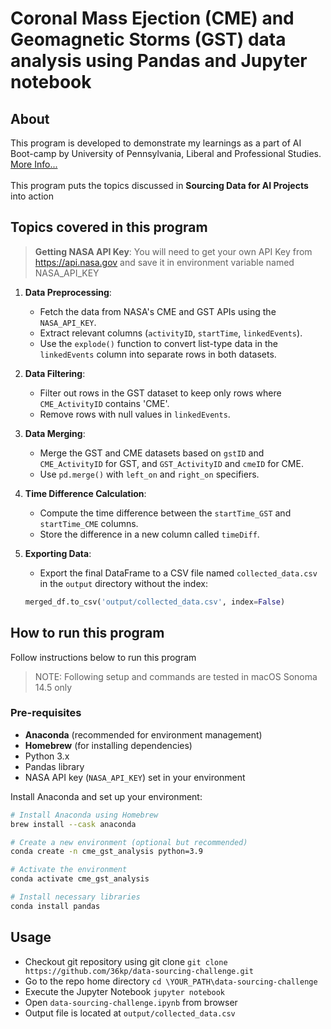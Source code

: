 # Coronal Mass Ejection (CME) and Geomagnetic Storms (GST) data analysis using Pandas and Jupyter notebook

## About
This program is developed to demonstrate my learnings as a part of AI Boot-camp by University of Pennsylvania, Liberal and Professional Studies. [More Info...](https://bootcamp.sas.upenn.edu/artificial-intelligence/landing/)
<br/><br/>
This program puts the topics discussed in **Sourcing Data for AI Projects** into action

## Topics covered in this program
> **Getting NASA API Key**: You will need to get your own API Key from https://api.nasa.gov and save it in environment variable named NASA_API_KEY
1. **Data Preprocessing**:
   - Fetch the data from NASA's CME and GST APIs using the `NASA_API_KEY`.
   - Extract relevant columns (`activityID`, `startTime`, `linkedEvents`).
   - Use the `explode()` function to convert list-type data in the `linkedEvents` column into separate rows in both datasets.

2. **Data Filtering**:
   - Filter out rows in the GST dataset to keep only rows where `CME_ActivityID` contains 'CME'.
   - Remove rows with null values in `linkedEvents`.

3. **Data Merging**:
   - Merge the GST and CME datasets based on `gstID` and `CME_ActivityID` for GST, and `GST_ActivityID` and `cmeID` for CME.
   - Use `pd.merge()` with `left_on` and `right_on` specifiers.

4. **Time Difference Calculation**:
   - Compute the time difference between the `startTime_GST` and `startTime_CME` columns.
   - Store the difference in a new column called `timeDiff`.

5. **Exporting Data**:
   - Export the final DataFrame to a CSV file named `collected_data.csv` in the `output` directory without the index:
   
    ```python
    merged_df.to_csv('output/collected_data.csv', index=False)
    ```

## How to run this program
Follow instructions below to run this program
> NOTE: Following setup and commands are tested in macOS Sonoma 14.5 only

### Pre-requisites
- **Anaconda** (recommended for environment management)
- **Homebrew** (for installing dependencies)
- Python 3.x
- Pandas library
- NASA API key (`NASA_API_KEY`) set in your environment

Install Anaconda and set up your environment:

```bash
# Install Anaconda using Homebrew
brew install --cask anaconda

# Create a new environment (optional but recommended)
conda create -n cme_gst_analysis python=3.9

# Activate the environment
conda activate cme_gst_analysis

# Install necessary libraries
conda install pandas
```
## Usage
- Checkout git repository using git clone
`git clone https://github.com/36kp/data-sourcing-challenge.git`
- Go to the repo home directory
`cd \YOUR_PATH\data-sourcing-challenge`
- Execute the Jupyter Notebook
`jupyter notebook`
- Open `data-sourcing-challenge.ipynb` from browser
- Output file is located at `output/collected_data.csv`